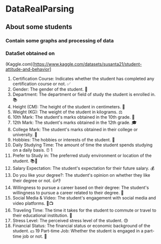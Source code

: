 # DataRealParsing
## About some students
### Contain some graphs and processing of data

### DataSet obtained on 
(Kaggle.com)[https://www.kaggle.com/datasets/susanta21/student-attitude-and-behavior]


1. Certification Course: Indicates whether the student has completed any certification course or not. ✅
2. Gender: The gender of the student. 🚻
3. Department: The department or field of study the student is enrolled in. 📚
4. Height (CM): The height of the student in centimeters. 📏
5. Weight (KG): The weight of the student in kilograms. ⚖️
6. 10th Mark: The student's marks obtained in the 10th grade. 📝
7. 12th Mark: The student's marks obtained in the 12th grade. 🎓
8. College Mark: The student's marks obtained in their college or university. 🏫
9. Hobbies: The hobbies or interests of the student. 🎨
10. Daily Studying Time: The amount of time the student spends studying on a daily basis. ⏰ 1 
11. Prefer to Study in: The preferred study environment or location of the student. 📚🌳
12. Salary Expectation: The student's expectation for their future salary. 💰
13. Do you like your degree?: The student's opinion on whether they like their degree or not. 👍👎
14. Willingness to pursue a career based on their degree: The student's willingness to pursue a career related to their degree. 🏢
15. Social Media & Video: The student's engagement with social media and video platforms. 📱📺
16. Traveling Time: The time it takes for the student to commute or travel to their educational institution. 🚗
17. Stress Level: The perceived stress level of the student. 😓
18. Financial Status: The financial status or economic background of the student. 💵
19 Part-time Job: Whether the student is engaged in a part-time job or not. 💼
